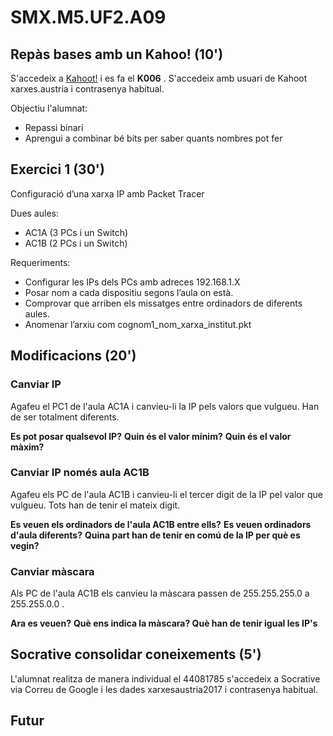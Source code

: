 # SMX.M5.UF2.A09

## Repàs bases amb un Kahoo! (10')

S'accedeix a [Kahoot!](https://create.kahoot.it) i es fa el **K006** . S'accedeix amb usuari de Kahoot xarxes.austria i contrasenya habitual.

Objectiu l'alumnat:
* Repassi binari
* Aprengui a combinar bé bits per saber quants nombres pot fer

## Exercici 1 (30')

Configuració d’una xarxa IP amb Packet Tracer

Dues aules:
* AC1A (3 PCs i un Switch)
* AC1B (2 PCs i un Switch)

Requeriments:
* Configurar les IPs dels PCs amb adreces 192.168.1.X
* Posar nom a cada dispositiu segons l’aula on està.
* Comprovar que arriben els missatges entre ordinadors de diferents aules.
* Anomenar l’arxiu com cognom1_nom_xarxa_institut.pkt

## Modificacions (20')

### Canviar IP
Agafeu el PC1 de l'aula AC1A i canvieu-li la IP pels valors que vulgueu. Han de ser totalment diferents.

**Es pot posar qualsevol IP?**
**Quin és el valor mínim?**
**Quin és el valor màxim?**

### Canviar IP només aula AC1B

Agafeu els PC de l'aula AC1B i canvieu-li el tercer digit de la IP pel valor que vulgueu. Tots han de tenir el mateix digit.

**Es veuen els ordinadors de l'aula AC1B entre ells?**
**Es veuen ordinadors d'aula diferents?**
**Quina part han de tenir en comú de la IP per què es vegin?**

### Canviar màscara

Als PC de l'aula AC1B els canvieu la màscara passen de 255.255.255.0 a 255.255.0.0 .

**Ara es veuen?**
**Què ens indica la màscara? Què han de tenir igual les IP's**


## Socrative consolidar coneixements (5')

L'alumnat realitza de manera individual el 44081785 s'accedeix a Socrative via Correu de Google i les dades xarxesaustria2017 i contrasenya habitual.

## Futur





